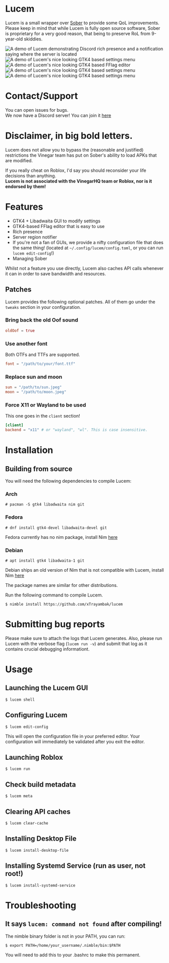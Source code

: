 # Lucem
Lucem is a small wrapper over [Sober](https://sober.vinegarhq.org) to provide some QoL improvements. \
Please keep in mind that while Lucem is fully open source software, Sober is proprietary for a very good reason, that being to preserve RoL from 9-year-old skiddies.

![A demo of Lucem demonstrating Discord rich presence and a notification saying where the server is located](screenshots/demo.jpg)
![A demo of Lucem's nice looking GTK4 based settings menu](screenshots/settings_gui_1.jpg)
![A demo of Lucem's nice looking GTK4 based FFlag editor](screenshots/settings_gui_2.jpg)
![A demo of Lucem's nice looking GTK4 based settings menu](screenshots/settings_gui_3.jpg)
![A demo of Lucem's nice looking GTK4 based settings menu](screenshots/settings_gui_4.jpg)

# Contact/Support
You can open issues for bugs. \
We now have a Discord server! You can join it [here](https://discord.gg/Z5m3n9fjcU)

# Disclaimer, in big bold letters.
Lucem does not allow you to bypass the (reasonable and justified) restrictions the Vinegar team has put on Sober's ability to load APKs that are modified.

If you really cheat on Roblox, I'd say you should reconsider your life decisions than anything. \
**Lucem is not associated with the VinegarHQ team or Roblox, nor is it endorsed by them!**

# Features
- GTK4 + Libadwaita GUI to modify settings
- GTK4-based FFlag editor that is easy to use
- Rich presence
- Server region notifier
- If you're not a fan of GUIs, we provide a nifty configuration file that does the same thing! (located at `~/.config/lucem/config.toml`, or you can run `lucem edit-config`!)
- Managing Sober

Whilst not a feature you use directly, Lucem also caches API calls whenever it can in order to save bandwidth and resources.

## Patches
Lucem provides the following optional patches. All of them go under the `tweaks` section in your configuration.

### Bring back the old Oof sound
```toml
oldOof = true
```

### Use another font
Both OTFs and TTFs are supported.
```toml
font = "/path/to/your/font.ttf"
```

### Replace sun and moon
```toml
sun = "/path/to/sun.jpeg"
moon = "/path/to/moon.jpeg"
```

### Force X11 or Wayland to be used
This one goes in the `client` section!
```toml
[client]
backend = "x11" # or "wayland", "wl". This is case insensitive.
```

# Installation
## Building from source
You will need the following dependencies to compile Lucem:

### Arch
```command
# pacman -S gtk4 libadwaita nim git
```

### Fedora
```command
# dnf install gtk4-devel libadwaita-devel git
```
Fedora currently has no nim package, install Nim [here](https://nim-lang.org/install_unix.html)

### Debian
```command
# apt install gtk4 libadwaita-1 git
```
Debian ships an old version of Nim that is not compatible with Lucem, install Nim [here](https://nim-lang.org/install_unix.html)

The package names are similar for other distributions.

Run the following command to compile Lucem.
```command
$ nimble install https://github.com/xTrayambak/lucem
```

# Submitting bug reports
Please make sure to attach the logs that Lucem generates. Also, please run Lucem with the verbose flag (`lucem run -v`) and submit that log as it contains crucial debugging informationt.

# Usage
## Launching the Lucem GUI
```command
$ lucem shell
```

## Configuring Lucem
```command
$ lucem edit-config
```

This will open the configuration file in your preferred editor. Your configuration will immediately be validated after you exit the editor.

## Launching Roblox
```command
$ lucem run
```

## Check build metadata
```command
$ lucem meta
```

## Clearing API caches
```command
$ lucem clear-cache
```

## Installing Desktop File
```command
$ lucem install-desktop-file
```

## Installing Systemd Service (run as user, not root!)
```command
$ lucem install-systemd-service
```

# Troubleshooting

## It says `lucem: command not found` after compiling!
The nimble binary folder is not in your PATH, you can run:
```command
$ export PATH=/home/your_username/.nimble/bin:$PATH
```
You will need to add this to your .bashrc to make this permanent.
